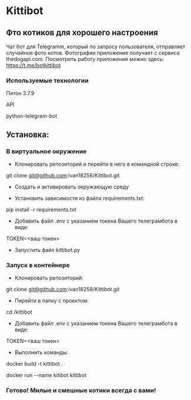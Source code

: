 # Kittibot

## Фто котиков для хорошего настроения

Чат бот для Telegramm, который по запросу пользователя, отправляет случайное фото котов.
Фотографии приложение получает с сервиса thedogapi.com.
Посмотреть работу приложения можно здесь: https://t.me/botkittibot

### Используемые технологии
Питон 3.7.9

API

python-telegram-bot

## Установка:

### В виртуальное окружение

- Клонировать репозиторий и перейти в него в командной строке:

git clone git@github.com:ivan18258/Kittibot.git

- Cоздать и активировать окружающую среду

- Установить зависимости из файла requirements.txt:

pip install -r requirements.txt

- Добавить файл .env c указанием токена Вашего телеграмбота в виде:

TOKEN=<ваш токен>

- Запустить файл kittibot.py

### Запуск в контейнере

- Клонировать репозиторий:

git clone git@github.com:ivan18258/Kittibot.git

- Перейти в папку с проектом:

cd /kittibot

- Добавить файл .env c указанием токена Вашего телеграмбота в виде:

TOKEN=<ваш токен>

- Выполнить команды:

docker build -t kittibot .

docker run --name kitibot kittibot

### Готово! Милые и смешные котики всегда с вами! 